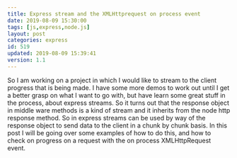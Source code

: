 ```yaml
---
title: Express stream and the XMLHttprequest on process event
date: 2019-08-09 15:30:00
tags: [js,express,node.js]
layout: post
categories: express
id: 519
updated: 2019-08-09 15:39:41
version: 1.1
---
```


So I am working on a project in which I would like to stream to the client progress that is being made. I have some more demos to work out until I get a better grasp on what I want to go with, but have learn some great stuff in the process, about express streams. So it turns out that the response object in middle ware methods is a kind of stream and it inherits from the node http response method. So in express streams can be used by way of the response object to send data to the client in a chunk by chunk basis. In this post I will be going over some examples of how to do this, and how to check on progress on a request with the on process XMLHttpRequest event.

<!-- more -->
